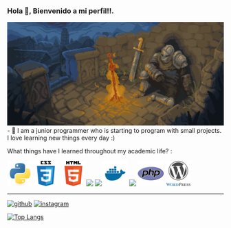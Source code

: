 ### Hola 👋, Bienvenido a mi perfil!!.
<center>
  <img src="https://github.com/yhorm4884/yhorm4884/blob/main/img/default_background.gif" width="600px">
</center>
- 🔭 I am a junior programmer who is starting to program with small projects. I love learning new things every day :)

What things have I learned throughout my academic life? : 

<img src="https://raw.githubusercontent.com/devicons/devicon/master/icons/python/python-original.svg" width=60px /><img src="https://raw.githubusercontent.com/devicons/devicon/master/icons/css3/css3-original-wordmark.svg" width=60px />
<img src="https://raw.githubusercontent.com/devicons/devicon/master/icons/html5/html5-original-wordmark.svg" width=60px/><img src="https://static-00.iconduck.com/assets.00/laravel-icon-1990x2048-xawylrh0.png" width=60px/>
<img src="https://www.djangoproject.com/m/img/logos/django-logo-negative.svg" width=100px/><img src="https://github.com/yhorm4884/yhorm4884/blob/552daf01a4ec1fa847d1ad60ab507f559496d2ca/img/docker-svgrepo-com.svg" width=60px />
<img src="https://www.vectorlogo.zone/logos/kotlinlang/kotlinlang-ar21.svg"  />
<img src="https://raw.githubusercontent.com/devicons/devicon/master/icons/php/php-original.svg" width=60px />
<img src="https://raw.githubusercontent.com/devicons/devicon/master/icons/wordpress/wordpress-original.svg" width=60px />


----

[<img src='https://cdn.jsdelivr.net/npm/simple-icons@3.0.1/icons/github.svg' alt='github' height='40'>](https://github.com/yhorm4884)  [<img src='https://cdn.jsdelivr.net/npm/simple-icons@3.0.1/icons/instagram.svg' alt='instagram' height='40'>](https://www.instagram.com/__badsim__/)  

[![Top Langs](https://github-readme-stats.vercel.app/api/top-langs/?username=yhorm4884)](https://github.com/anuraghazra/github-readme-stats)

